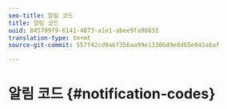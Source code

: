 ```yaml
---
seo-title: 알림 코드
title: 알림 코드
uuid: 845709f9-6141-4873-a1e1-abee9fa90832
translation-type: tm+mt
source-git-commit: 557f42cd9a6f356aa99e13386d9e8d65e043a6af

---
```



# 알림 코드 {#notification-codes}
